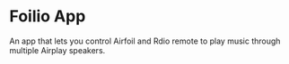 # Foilio App #

An app that lets you control Airfoil and Rdio remote to play music through multiple Airplay speakers.
